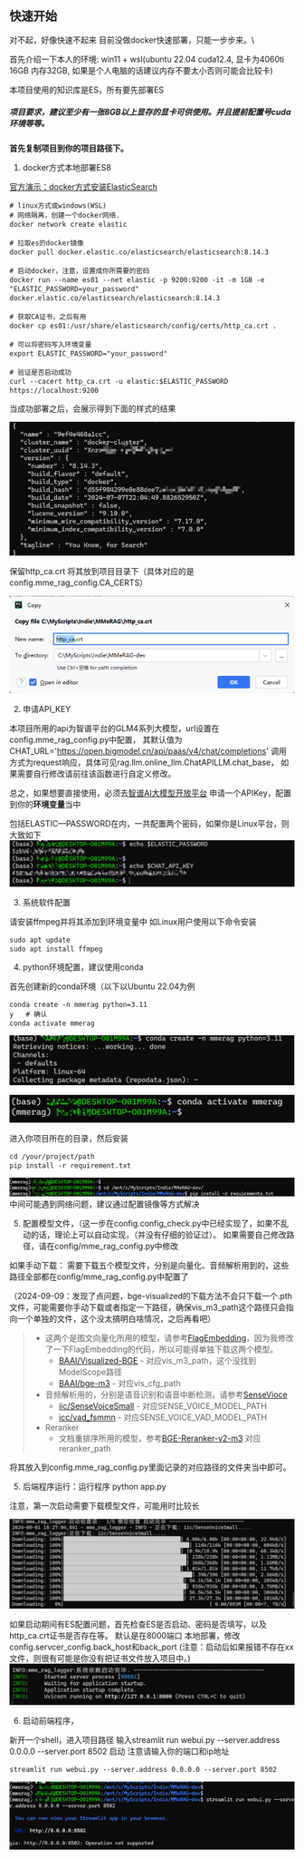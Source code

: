 
## 快速开始

对不起，好像快速不起来
目前没做docker快速部署，只能一步步来。\

首先介绍一下本人的环境: win11 + wsl(ubuntu 22.04 cuda12.4, 显卡为4060ti 16GB 内存32GB,
如果是个人电脑的话建议内存不要太小否则可能会比较卡)

本项目使用的知识库是ES，所有要先部署ES


##### 项目要求，建议至少有一张8GB以上显存的显卡可供使用。并且提前配置号cuda环境等等。



**首先复制项目到你的项目路径下。**

1. docker方式本地部署ES8

[官方演示：docker方式安装ElasticSearch](https://www.elastic.co/guide/en/elasticsearch/reference/8.14/docker.html	)

```shell
# linux方式或windows(WSL)
# 网络隔离，创建一个docker网络.
docker network create elastic

# 拉取es的docker镜像
docker pull docker.elastic.co/elasticsearch/elasticsearch:8.14.3

# 启动docker，注意，设置成你所需要的密码
docker run --name es01 --net elastic -p 9200:9200 -it -m 1GB -e "ELASTIC_PASSWORD=your_password" docker.elastic.co/elasticsearch/elasticsearch:8.14.3
 
# 获取CA证书，之后有用
docker cp es01:/usr/share/elasticsearch/config/certs/http_ca.crt .

# 可以将密码写入环境变量
export ELASTIC_PASSWORD="your_password"

# 验证是否启动成功
curl --cacert http_ca.crt -u elastic:$ELASTIC_PASSWORD https://localhost:9200
```

当成功部署之后，会展示得到下面的样式的结果

![部署成功结果展示](../images/img00.png)

保留http_ca.crt 将其放到项目目录下（具体对应的是config.mme_rag_config.CA_CERTS）

![http_ca](../images/img09.png)



2. 申请API_KEY

本项目所用的api为智谱平台的GLM4系列大模型，url设置在config.mme_rag_config.py中配置，
其默认值为CHAT_URL='https://open.bigmodel.cn/api/paas/v4/chat/completions'
调用方式为request响应，具体可见rag.llm.online_llm.ChatAPILLM.chat_base，
如果需要自行修改请前往该函数进行自定义修改。

总之，如果想要直接使用，必须去[智谱AI大模型开放平台](https://open.bigmodel.cn) 申请一个APIKey，配置到你的**环境变量**当中

包括ELASTIC—PASSWORD在内，一共配置两个密码，如果你是Linux平台，则大致如下
![两个密码](../images/img04.png)

3. 系统软件配置

请安装ffmpeg并将其添加到环境变量中
如Linux用户使用以下命令安装
```shell
sudo apt update
sudo apt install ffmpeg
```


4. python环境配置，建议使用conda 

首先创建新的conda环境（以下以Ubuntu 22.04为例
```shell
conda create -n mmerag python=3.11
y   # 确认
conda activate mmerag
```

![创建环境](../images/img05.png)

![创建成功](../images/img06.png)

进入你项目所在的目录，然后安装
```shell
cd /your/project/path
pip install -r requirement.txt
```
![安装](../images/img07.png)
中间可能遇到网络问题，建议通过配置镜像等方式解决

5. 配置模型文件，（这一步在config.config_check.py中已经实现了，如果不乱动的话，理论上可以自动实现，（并没有仔细的验证过）。
如果需要自己修改路径，请在config/mme_rag_config.py中修改

如果手动下载：
需要下载五个模型文件，分别是向量化、音频解析用到的，这些路径全部都在config/mme_rag_config.py中配置了

（2024-09-09：发现了点问题，bge-visualized的下载方法不会只下载一个.pth文件，可能需要你手动下载或者指定一下路径，确保vis_m3_path这个路径只会指向一个单独的文件，这个没太搞明白啥情况，之后再看吧）

> - 这两个是图文向量化所用的模型，请参考[FlagEmbedding](https://github.com/FlagOpen/FlagEmbedding)，因为我修改了一下FlagEmbedding的代码，所以可能得单独下载这两个模型。
>   - [BAAI/Visualized-BGE](https://huggingface.co/BAAI/bge-visualized) - 对应vis_m3_path，这个没找到ModelScope路径
>   - [BAAI/bge-m3](https://www.modelscope.cn/models/Xorbits/bge-m3/) - 对应vis_cfg_path
> - 音频解析用的，分别是语音识别和语音中断检测，请参考[SenseVioce](https://github.com/FunAudioLLM/SenseVoice)
>   - [iic/SenseVoiceSmall](https://www.modelscope.cn/models/iic/SenseVoiceSmall) - 对应SENSE_VOICE_MODEL_PATH
>   - [icc/vad_fsmmn](https://www.modelscope.cn/models/iic/speech_fsmn_vad_zh-cn-16k-common-pytorch/summary) - 对应SENSE_VOICE_VAD_MODEL_PATH
> - Reranker
>   - 文档重排序所用的模型，参考[BGE-Reranker-v2-m3](https://www.modelscope.cn/models/AI-ModelScope/bge-reranker-v2-m3/summary) 对应reranker_path
> 

将其放入到config.mme_rag_config.py里面记录的对应路径的文件夹当中即可。



5. 后端程序运行：运行程序 python app.py


注意，第一次启动需要下载模型文件，可能用时比较长

![下载截图](../images/img08.png)

如果启动期间有ES配置问题，首先检查ES是否启动、密码是否填写，以及http_ca.crt证书是否存在等。
默认是在8000端口 本地部署，修改config.servcer_config.back_host和back_port
(注意：启动后如果报错不存在xx文件，则很有可能是你没有把证书文件放入项目中。)
![启动成功](../images/img10.png)

6. 启动前端程序，

新开一个shell，进入项目路径
输入streamlit run webui.py --server.address 0.0.0.0 --server.port 8502 启动
注意请输入你的端口和ip地址

```shell
streamlit run webui.py --server.address 0.0.0.0 --server.port 8502
```
![webui](../images/img11.png)


